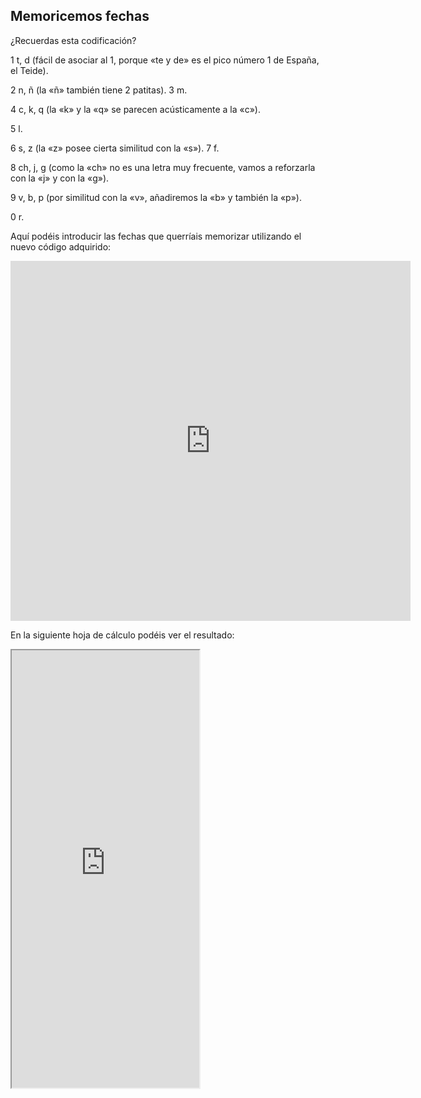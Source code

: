 ## Memoricemos fechas

¿Recuerdas esta codificación?

1 t, d (fácil de asociar al 1, porque «te y de» es el pico número 1 de España, el Teide).

2 n, ñ (la «ñ» también tiene 2 patitas). 3 m.

4 c, k, q (la «k» y la «q» se parecen acústicamente a la «c»).

5 l.

6 s, z (la «z» posee cierta similitud con la «s»). 7 f.

8 ch, j, g (como la «ch» no es una letra muy frecuente, vamos a reforzarla con la «j» y con la «g»).

9 v, b, p (por similitud con la «v», añadiremos la «b» y también la «p»).

0 r.

Aquí podéis introducir las fechas que querríais memorizar utilizando el nuevo código adquirido:

<iframe src="https://docs.google.com/forms/d/e/1FAIpQLSfgnDJqDlCrU4fjFR-oNH_dyZUdgkmL3W8Ovx5lNYaOAocVww/viewform?embedded=true" width="640" height="576" frameborder="0" marginheight="0" marginwidth="0">Cargando...</iframe>

En la siguiente hoja de cálculo podéis ver el resultado:

<iframe src="https://docs.google.com/spreadsheets/d/e/2PACX-1vS7N8dZL0EDuhE-jIuwfBdmca3_wWki4Bh83m_y2SGo2_yBFtzd1GsoLaY131Z3Tp7sJfAvMIxBBGpW/pubhtml?widget=true&amp;headers=false" height=700 with=900></iframe>

